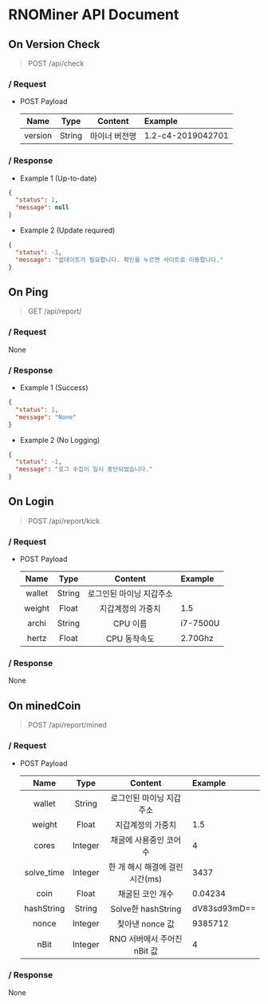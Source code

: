 # RNOMiner API Document

## On Version Check
> POST /api/check

### / Request
- POST Payload

    | Name | Type | Content | Example |
    |:----:|:----:|:-------:|:--------|
    | version | String | 마이너 버전명 | 1.2-c4-2019042701 |

### / Response
- Example 1 (Up-to-date)
```json
{
  "status": 1,
  "message": null
}
```

- Example 2 (Update required)
```json
{
  "status": -1,
  "message": "업데이트가 필요합니다. 확인을 누르면 사이트로 이동합니다."
}
```

## On Ping
> GET /api/report/

### / Request
None

### / Response
- Example 1  (Success)
```json
{
  "status": 1,
  "message": "None"
}
```

- Example 2 (No Logging)
```json
{
  "status": -1,
  "message": "로그 수집이 일시 중단되었습니다."
}
```

## On Login
> POST /api/report/kick

### / Request
- POST Payload

    | Name | Type | Content | Example |
    |:----:|:----:|:-------:|:--------|
    | wallet | String | 로그인된 마이닝 지갑주소 |  |
    | weight | Float | 지갑계정의 가중치 | 1.5 |
    | archi | String | CPU 이름 | i7-7500U |
    | hertz | Float | CPU 동작속도 | 2.70Ghz |
    
### / Response
None

## On minedCoin
> POST /api/report/mined

### / Request
- POST Payload

    | Name | Type | Content | Example |
    |:----:|:----:|:-------:|:--------|
    | wallet | String | 로그인된 마이닝 지갑주소 |  |
    | weight | Float | 지갑계정의 가중치 | 1.5 |
    | cores | Integer | 채굴에 사용중인 코어 수 | 4 |
    | solve_time | Integer | 한 개 해시 해결에 걸린 시간(ms) | 3437 |
    | coin | Float | 채굴된 코인 개수 | 0.04234 |
    | hashString | String | Solve한 hashString | dV83sd93mD== |
    | nonce | Integer | 찾아낸 nonce 값 | 9385712 |
    | nBit | Integer | RNO 서버에서 주어진 nBit 값 | 4 |
    
### / Response
None
